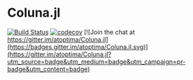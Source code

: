 
# Coluna.jl

[![Build Status](https://travis-ci.org/atoptima/Coluna.jl.svg?branch=master)](https://travis-ci.org/atoptima/Coluna.jl)
[![codecov](https://codecov.io/gh/atoptima/Coluna.jl/branch/master/graph/badge.svg)](https://codecov.io/gh/atoptima/Coluna.jl)
[![Join the chat at https://gitter.im/atoptima/Coluna.jl](https://badges.gitter.im/atoptima/Coluna.jl.svg)](https://gitter.im/atoptima/Coluna.jl?utm_source=badge&utm_medium=badge&utm_campaign=pr-badge&utm_content=badge)
